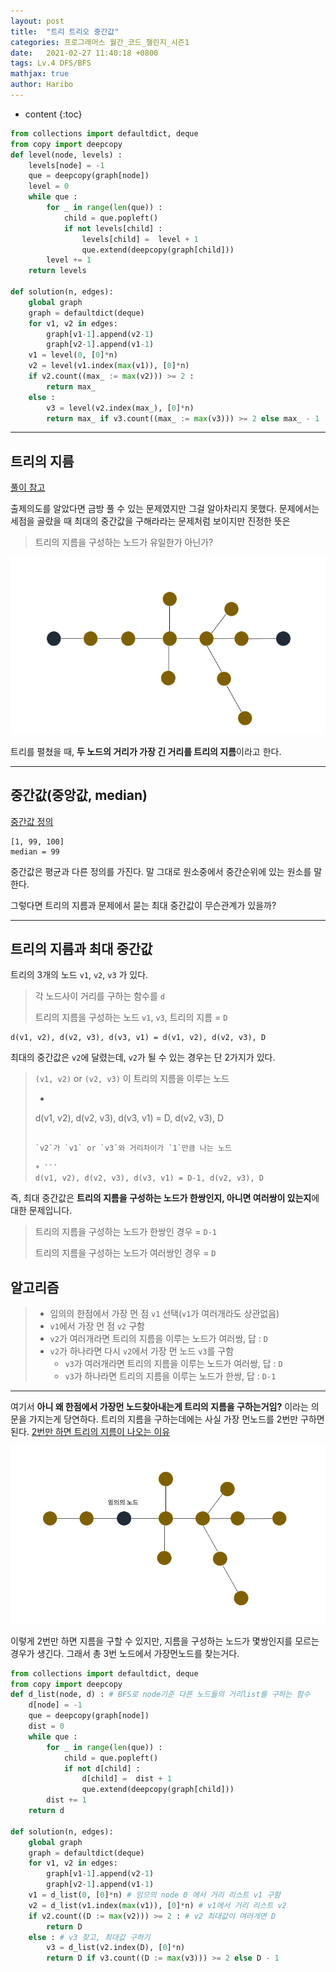 ```yaml
---
layout: post
title:  "트리 트리오 중간값"
categories: 프로그래머스 월간_코드_챌린지_시즌1
date:   2021-02-27 11:40:18 +0800
tags: Lv.4 DFS/BFS
mathjax: true
author: Haribo
---
```


* content
{:toc}
```python
from collections import defaultdict, deque
from copy import deepcopy
def level(node, levels) :
    levels[node] = -1
    que = deepcopy(graph[node])
    level = 0
    while que :
        for _ in range(len(que)) :
            child = que.popleft()
            if not levels[child] :
                levels[child] =  level + 1
                que.extend(deepcopy(graph[child]))
        level += 1
    return levels

def solution(n, edges):
    global graph
    graph = defaultdict(deque)
    for v1, v2 in edges:
        graph[v1-1].append(v2-1)
        graph[v2-1].append(v1-1)
    v1 = level(0, [0]*n)
    v2 = level(v1.index(max(v1)), [0]*n)
    if v2.count((max_ := max(v2))) >= 2 :
        return max_ 
    else :
        v3 = level(v2.index(max_), [0]*n)
        return max_ if v3.count((max_ := max(v3))) >= 2 else max_ - 1
```

---









## 트리의 지름

[풀이 참고](https://prgms.tistory.com/32)  

출제의도를 알았다면 금방 풀 수 있는 문제였지만 그걸 알아차리지 못했다. 문제에서는 세점을 골랐을 때 최대의 중간값을 구해라라는 문제처럼 보이지만 진정한 뜻은

> 트리의 지름을 구성하는 노드가 유일한가 아닌가?

![트리의 지름](/images/trio/diameter.png)

트리를 펼쳤을 때, **두 노드의 거리가 가장 긴 거리를 트리의 지름**이라고 한다.

---

## 중간값(중앙값, median)

[중간값 정의](https://ko.wikipedia.org/wiki/%EC%A4%91%EC%95%99%EA%B0%92) 

```
[1, 99, 100]
median = 99
```

중간값은 평균과 다른 정의를 가진다. 말 그대로 원소중에서 중간순위에 있는 원소를 말한다.  

그렇다면 트리의 지름과 문제에서 묻는 최대 중간값이 무슨관계가 있을까?

---

## 트리의 지름과 최대 중간값

트리의 3개의 노드 `v1`, `v2`, `v3` 가 있다. 

> 각 노드사이 거리를 구하는 함수를 `d`
>
> 트리의 지름을 구성하는 노드 `v1`, `v3`, 트리의 지름 = `D`

```
d(v1, v2), d(v2, v3), d(v3, v1) = d(v1, v2), d(v2, v3), D
```

최대의 중간값은 `v2`에 달렸는데, `v2`가 될 수 있는 경우는 단 2가지가 있다.

>`(v1, v2)` or `(v2, v3)` 이 트리의 지름을 이루는 노드 
>
>* ```
>  d(v1, v2), d(v2, v3), d(v3, v1) = D, d(v2, v3), D
>  ```
>
>`v2`가 `v1` or `v3`와 거리차이가 `1`만큼 나는 노드
>
>* ```
>  d(v1, v2), d(v2, v3), d(v3, v1) = D-1, d(v2, v3), D
>  ```

즉, 최대 중간값은 **트리의 지름을 구성하는 노드가 한쌍인지, 아니면 여러쌍이 있는지**에대한 문제입니다.

> 트리의 지름을 구성하는 노드가 한쌍인 경우 = `D-1`
>
> 트리의 지름을 구성하는 노드가 여러쌍인 경우 = `D`

## 알고리즘

> * 임의의 한점에서 가장 먼 점 `v1` 선택(`v1`가 여러개라도 상관없음)
> *  `v1`에서 가장 먼 점 `v2` 구함
>   * `v2`가 여러개라면 트리의 지름을 이루는 노드가 여러쌍, 답 : `D`
>   * `v2`가 하나라면 다시 `v2`에서 가장 먼 노드 `v3`를 구함
>     * `v3`가 여러개라면 트리의 지름을 이루는 노드가 여러쌍, 답 : `D`
>     * `v3`가 하나라면 트리의 지름을 이루는 노드가 한쌍, 답 : `D-1`

---

여기서 **아니 왜 한점에서 가장먼 노드찾아내는게 트리의 지름을 구하는거임?** 이라는 의문을 가지는게 당연하다. 트리의 지름을 구하는데에는 사실 가장 먼노드를 2번만 구하면 된다. [2번만 하면 트리의 지름이 나오는 이유](https://www.quora.com/How-does-following-algorithm-for-finding-longest-path-in-tree-work)

![트리의 지름](/images/trio/case.gif)

이렇게 2번만 하면 지름을 구할 수 있지만, 지름을 구성하는 노드가 몇쌍인지를 모르는 경우가 생긴다. 그래서 총 3번 노드에서 가장먼노드를 찾는거다.

```python
from collections import defaultdict, deque
from copy import deepcopy
def d_list(node, d) : # BFS로 node기준 다른 노드들의 거리list를 구하는 함수
    d[node] = -1
    que = deepcopy(graph[node])
    dist = 0
    while que :
        for _ in range(len(que)) :
            child = que.popleft()
            if not d[child] :
                d[child] =  dist + 1
                que.extend(deepcopy(graph[child]))
        dist += 1
    return d

def solution(n, edges):
    global graph
    graph = defaultdict(deque)
    for v1, v2 in edges:
        graph[v1-1].append(v2-1)
        graph[v2-1].append(v1-1)
    v1 = d_list(0, [0]*n) # 임으의 node 0 에서 거리 리스트 v1 구함
    v2 = d_list(v1.index(max(v1)), [0]*n) # v1에서 거리 리스트 v2
    if v2.count((D := max(v2))) >= 2 : # v2 최대값이 여러개면 D
        return D 
    else : # v3 찾고, 최대값 구하기
        v3 = d_list(v2.index(D), [0]*n)
        return D if v3.count((D := max(v3))) >= 2 else D - 1
```



